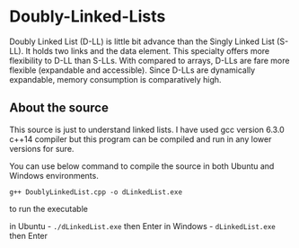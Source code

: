 # Doubly-Linked-Lists
Doubly Linked List (D-LL) is little bit advance than the Singly Linked List (S-LL). It holds two links and the data element. This specialty offers more flexibility to D-LL than S-LLs. With compared to arrays, D-LLs are fare more flexible (expandable and accessible). Since D-LLs are dynamically expandable, memory consumption is comparatively high.



## About the source

This source is just to understand linked lists. I have used gcc version 6.3.0 c++14 compiler but this program can be compiled and run in any lower versions for sure. 

You can use below command to compile the source in both Ubuntu and Windows environments.

``g++ DoublyLinkedList.cpp -o dLinkedList.exe``


to run the executable

in Ubuntu  - ``./dLinkedList.exe`` then Enter
in Windows - ``dLinkedList.exe`` then Enter